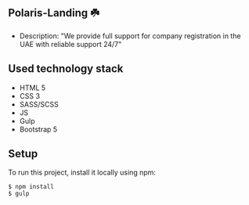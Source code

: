 ## Polaris-Landing ☘️
* Description: "We provide full support for company registration in the UAE with reliable support 24/7"

## Used technology stack

* HTML 5
* CSS 3
* SASS/SCSS
* JS
* Gulp 
* Bootstrap 5

## Setup
To run this project, install it locally using npm:

```
$ npm install
$ gulp
```
